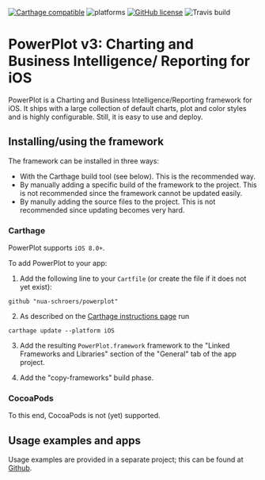 [![Carthage compatible](https://img.shields.io/badge/Carthage-compatible-4BC51D.svg?style=flat)](https://github.com/Carthage/Carthage) ![platforms](https://img.shields.io/badge/platforms-iOS-lightgrey.svg) [![GitHub license](https://img.shields.io/badge/license-MIT-lightgrey.svg)](https://raw.githubusercontent.com/nua-schroers/powerplot/master/LICENSE) ![Travis build](https://travis-ci.org/nua-schroers/powerplot.svg?=master)

# PowerPlot v3: Charting and Business Intelligence/ Reporting for iOS

PowerPlot is a Charting and Business Intelligence/Reporting framework
for iOS. It ships with a large collection of default charts, plot and
color styles and is highly configurable. Still, it is easy to use and
deploy.

## Installing/using the framework

The framework can be installed in three ways:

* With the Carthage build tool (see below). This is the recommended
  way.
* By manually adding a specific build of the framework to the
  project. This is not recommended since the framework cannot be
  updated easily.
* By manully adding the source files to the project. This is not
  recommended since updating becomes very hard.

### Carthage

PowerPlot supports `iOS 8.0+`.

To add PowerPlot to your app:

  1. Add the following line to your `Cartfile` (or create the file if
it does not yet exist):
    
    github "nua-schroers/powerplot"

  2. As described on the
  [Carthage instructions page](https://github.com/Carthage/Carthage)
  run

    carthage update --platform iOS
    
  3. Add the resulting `PowerPlot.framework` framework to the "Linked
     Frameworks and Libraries" section of the "General" tab of the app
     project.
     
  4. Add the "copy-frameworks" build phase.
  
### CocoaPods

To this end, CocoaPods is not (yet) supported.

## Usage examples and apps

Usage examples are provided in a separate project; this can be found
at [Github](https://github.com/nua-schroers/powerplot-demo).


